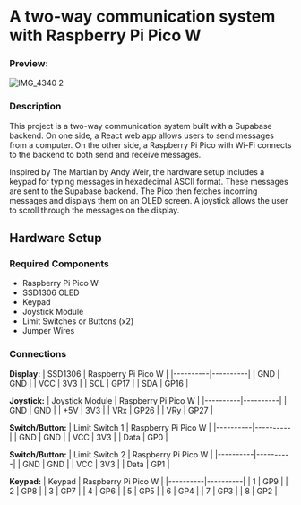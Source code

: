 # A two-way communication system with Raspberry Pi Pico W

### Preview:
![IMG_4340 2](https://github.com/user-attachments/assets/54cb0f8f-b817-43e1-9c3b-2ea681c330c6)

### Description
This project is a two-way communication system built with a Supabase backend. On one side, a React web app allows users to send messages from a computer. On the other side, a Raspberry Pi Pico with Wi-Fi connects to the backend to both send and receive messages.

Inspired by The Martian by Andy Weir, the hardware setup includes a keypad for typing messages in hexadecimal ASCII format. These messages are sent to the Supabase backend. The Pico then fetches incoming messages and displays them on an OLED screen. A joystick allows the user to scroll through the messages on the display.


## Hardware Setup

### Required Components
- Raspberry Pi Pico W
- SSD1306 OLED
- Keypad
- Joystick Module 
- Limit Switches or Buttons (x2) 
- Jumper Wires


### Connections

**Display:**
| SSD1306  | Raspberry Pi Pico W |
|----------|----------|
| GND    | GND     |
| VCC    | 3V3  |
| SCL    | GP17  |
| SDA    | GP16  |

**Joystick:**
| Joystick Module  | Raspberry Pi Pico W |
|----------|----------|
| GND    | GND     |
| +5V    | 3V3  |
| VRx    | GP26 |
| VRy    | GP27  |

**Switch/Button:**
| Limit Switch 1  | Raspberry Pi Pico W |
|----------|----------|
| GND    | GND     |
| VCC    | 3V3  |
| Data    | GP0  |

**Switch/Button:**
| Limit Switch 2  | Raspberry Pi Pico W |
|----------|----------|
| GND    | GND     |
| VCC    | 3V3  |
| Data    | GP1  |

**Keypad:**
| Keypad  | Raspberry Pi Pico W |
|----------|----------|
| 1    | GP9     |
| 2    | GP8  |
| 3    | GP7  |
| 4    | GP6  |
| 5    | GP5  |
| 6    | GP4  |
| 7    | GP3  |
| 8    | GP2  |

